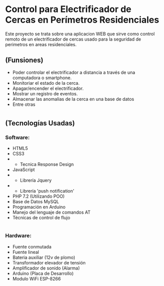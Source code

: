 Control para Electrificador de Cercas en Perímetros Residenciales
=
Este proyecto se trata sobre una aplicacion WEB que sirve como control remoto de un electrificador de cercas usado para la seguridad de perimetros en areas residenciales.

## (Funsiones)
+ Poder controlar el electrificador a distancia a través de una computadora o smartphone.
+ Monitoriar el estado de la cerca.
+ Apagar/encender el electrificador.
+ Mostrar un registro de eventos.
+ Almacenar las anomalias de la cerca en una base de datos
+ Entre otras

#

## (Tecnologías Usadas)

### **Software:**
+ HTML5
+ CSS3
+ + Tecnica Response Design
+ JavaScript
+ + Librería Jquery
+ + Librería 'push notification'
+ PHP 7.2 (Utilizando POO)
+ Base de Datos MySQL
+ Programación en Arduino
+ Manejo del lenguaje de comandos AT
+ Técnicas de control de flujo

#

### **Hardware:**
+ Fuente conmutada
+ Fuente lineal
+ Bateria auxiliar (12v de plomo)
+ Transformador elevador de tensión
+ Amplificador de sonido (Alarma)
+ Arduino (Placa de Desarrollo)
+ Modulo WiFi ESP-8266